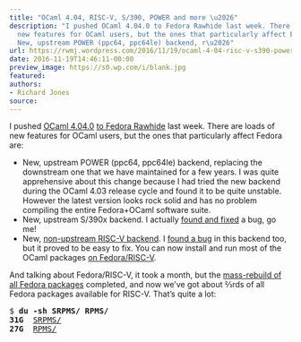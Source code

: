 ```yaml
---
title: "OCaml 4.04, RISC-V, S/390, POWER and more \u2026"
description: "I pushed OCaml 4.04.0 to Fedora Rawhide last week. There are loads of
  new features for OCaml users, but the ones that particularly affect Fedora are:
  New, upstream POWER (ppc64, ppc64le) backend, r\u2026"
url: https://rwmj.wordpress.com/2016/11/19/ocaml-4-04-risc-v-s390-power-and-more/
date: 2016-11-19T14:46:11-00:00
preview_image: https://s0.wp.com/i/blank.jpg
featured:
authors:
- Richard Jones
source:
---
```


<p>I pushed <a href="https://ocaml.org/releases/4.04.html">OCaml 4.04.0</a> <a href="https://lists.fedoraproject.org/archives/list/devel@lists.fedoraproject.org/thread/X63CN5B7FMFES3SCQKVUWTQO6TGVK7KU/">to Fedora Rawhide</a> last week.  There are loads of new features for OCaml users, but the ones that particularly affect Fedora are:</p>
<ul>
<li> New, upstream POWER (ppc64, ppc64le) backend, replacing the downstream one that we have maintained for a few years.  I was quite apprehensive about this change because I had tried the new backend during the OCaml 4.03 release cycle and found it to be quite unstable.  However the latest version looks rock solid and has no problem compiling the entire Fedora+OCaml software suite.
</li><li> New, upstream S/390x backend.  I actually <a href="https://caml.inria.fr/mantis/view.php?id=7405">found and fixed</a> a bug, go me!
</li><li> New, <a href="https://github.com/nojb/riscv-ocaml">non-upstream RISC-V backend</a>.  I <a href="https://github.com/nojb/riscv-ocaml/issues/1">found a bug</a> in this backend too, but it proved to be easy to fix.  You can now install and run most of the OCaml packages <a href="https://fedoraproject.org/wiki/Architectures/RISC-V">on Fedora/RISC-V</a>.
</li></ul>
<p>And talking about Fedora/RISC-V, it took a month, but the <a href="https://fedorapeople.org/groups/risc-v/logs/status-2.html - [404 Not Found]">mass-rebuild of all Fedora packages</a> completed, and now we&rsquo;ve got about &#8532;rds of all Fedora packages available for RISC-V.  That&rsquo;s quite a lot:</p>
<pre>
$ <b>du -sh SRPMS/ RPMS/</b>
<b>31G</b>	<a href="https://fedorapeople.org/groups/risc-v/SRPMS/">SRPMS/</a>
<b>27G</b>	<a href="https://fedorapeople.org/groups/risc-v/RPMS/">RPMS/</a>
</pre>

